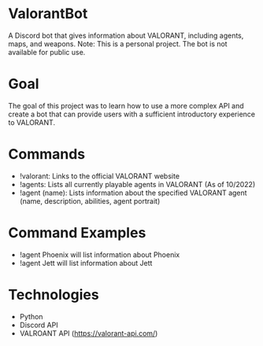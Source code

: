 # ValorantBot
A Discord bot that gives information about VALORANT, including agents, maps, and weapons. 
Note: This is a personal project. The bot is not available for public use.

# Goal
The goal of this project was to learn how to use a more complex API and create a bot that 
can provide users with a sufficient introductory experience to VALORANT. 

# Commands
- !valorant: Links to the official VALORANT website
- !agents: Lists all currently playable agents in VALORANT (As of 10/2022)
- !agent (name): Lists information about the specified VALORANT agent (name, description, abilities, agent portrait)

# Command Examples
- !agent Phoenix will list information about Phoenix
- !agent Jett will list information about Jett

# Technologies
- Python
- Discord API
- VALROANT API (https://valorant-api.com/)
